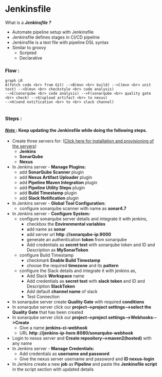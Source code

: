 # Jenkinsfile
What is a ***Jenkinsfile ?***
- Automate pipeline setup with Jenkinsfile
- Jenkinsfile defines stages in CI/CD pipeline
- Jenkinsfile is a text file with pipeline DSL syntax
- Similar to groovy
  - Scripted
  - Declarative

### Flow :
```mermaid
graph LR
A(fetch code <br> from Git) -->B(mvn <br> build) -->C(mvn <br> unit test) -->D(mvn <br> checkstyle <br> code analysis)
-->E(sonarqube <br> code analysis) -->F(sonarqube <br> quality gate <br> check) -->G(upload artifact <br> to nexus)
-->H(send notification <br> to <br> slack channel)
   
```
### Steps :
#### <ins> *Note* </ins>  : Keep updating the Jenkinsfile while doing the following steps.
- Create three servers for: ([Click here for installation and provisioning of the servers](https://github.com/yogeshgunasekaran/Automated-Provisioning-Project-2))
    - **Jenkins**
    - **SonarQube**
    - **Nexus**
- In Jenkins server - **Manage Plugins:**
  - add **SonarQube Scanner** plugin
  - add **Nexus Artifact Uploader** plugin
  - add **Pipeline Maven Integration** plugin
  - add **Pipeline Utility Steps** plugin
  - add **Build Timestamp** plugin
  - add **Slack Notification** plugin
- In Jenkins server - **Global Tool Configuration:**
  - configure sonarqube scanner with name as **sonar4.7**
- In Jenkins server - **Configure System:** <br>
  - configure sonarqube server details and integrate it with jenkins,
    - checkbox the **Environmental variables**
    - add name as **sonar**
    - add server url **http ://sonarqube-ip:9000**
    - generate an authentication **token** from sonarqube
    - Add credentials as **secret text** with sonarqube token and ID and Description as **MySonarToken**
  - configure Build Timestamp
    - checkmark **Enable Build Timestamp**
    - choose the required **timezone** and its **pattern** 
  - configure the Slack details and integrate it with jenkins as,
    -  Add Slack **Workspace** name
    -  Add credentials as **secret text** with **slack token** and ID and Description **SlackToken**
    -  Add default **channel name** of slack 
    -  Test Connection
- In sonarqube server create **Quality Gate** with required **conditions**  
- In sonarqube server click our **project-->project settings-->select the Quality Gate** that has been created
- In sonarqube server click our **project-->project settings-->Webhooks-->Create**
    - Give a name **jenkins-ci-webhook**
    - URL **http ://jenkins-ip-here:8080/sonarqube-webhook**
- Login to nexus server and **Create repository-->maven2(hosted)** with any name
- In Jenkins server - **Manage Credentials:**
  - Add credentials as **username and password**
  - Give the nexus server username and password and **ID nexus-login**
- In Jenkins create a new **job** as **Pipeline** and paste the **Jenkinsfile script** in the script section with updated details

